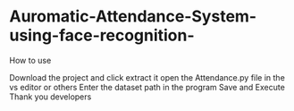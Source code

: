 # Auromatic-Attendance-System-using-face-recognition-


How to use 

Download the project and  click extract it
open the Attendance.py file in the vs editor or others
Enter the dataset path in the program
Save and Execute 
Thank you developers
